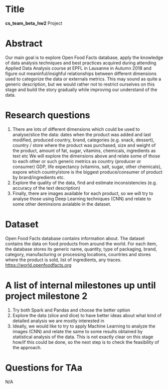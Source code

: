 # Title
__cs_team_beta_hw2__ Project

# Abstract
Our main goal is to explore Open Food Facts database, apply the knowledge of data analysis techniques and best practices acquired during attending Applied Data Analysis course at EPFL in Lausanne in Autumn 2018 and figure out meaninful/insighful relationships between different dimensions used to categorize the data or externals metrics.
This may sound as quite a generic description, but we would rather not to restrict ourselves on this stage and build the story gradually while improving our understand of the data.

# Research questions
1. There are lots of different dimensions which could be used to analyse/slice the data: dates when the product was added and last modified, produced country, brand, categories (e.g. snack, dessert), country / store where the product was purchased, size and weight of the product, amount of fat, sugar, vitamins, chemicals, ingredients as text etc
We will explore the dimensions above and relate some of those to each other or such generic metrics as country (producer or consumer) GDP, life expectancy (vitamins, salt, sugar, other chemicals), expore which country/store is the biggest produce/consumer of product by brand/ingredients etc.
2. Explore the quality of the data, find and estimate inconsistencies (e.g. accuracy of the text description)
3. Finally, there are images available for each product, so we will try to analyse those using Deep Learning techniques (CNN) and relate to some other deminsions avialable in the dataset.

# Dataset
Open Food Facts database contains information about. The dataset contains the data on food products from around the world. For each item, the database stores its generic name, quantity, type of packaging, brand, category, manufacturing or processing locations, countries and stores where the product is sold, list of ingredients, any traces. 
https://world.openfoodfacts.org

# A list of internal milestones up until project milestone 2
1. Try both Spark and Pandas and choose the better option
2. Explore the data (slice and dice) to have better ideas about what kind of detailed analysis we are mostly interested in
3. Ideally, we would like to try to apply Machine Learning to analyze the images (CNN) and relate the same to some results obtained by statistical analysis of the data. This is not exactly clear on this stage how/if this could be done, so the next step is to check the feasibility of the approach.

# Questions for TAa
N/A

